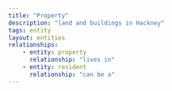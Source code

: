 ```yaml
---
title: "Property"
description: "land and buildings in Hackney"
tags: entity
layout: entities
relationships:
    - entity: property
      relationship: "lives in"
    - entity: resident
      relationship: "can be a"
---
```

